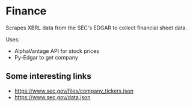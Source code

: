 # Finance

Scrapes XBRL data from the SEC's EDGAR to collect financial sheet data.

Uses:
- AlphaVantage API for stock prices
- Py-Edgar to get company

## Some interesting links
- https://www.sec.gov/files/company_tickers.json
- https://www.sec.gov/data.json

